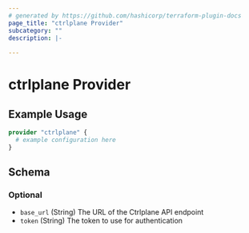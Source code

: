 ```yaml
---
# generated by https://github.com/hashicorp/terraform-plugin-docs
page_title: "ctrlplane Provider"
subcategory: ""
description: |-
  
---
```


# ctrlplane Provider



## Example Usage

```terraform
provider "ctrlplane" {
  # example configuration here
}
```

<!-- schema generated by tfplugindocs -->
## Schema

### Optional

- `base_url` (String) The URL of the Ctrlplane API endpoint
- `token` (String) The token to use for authentication
